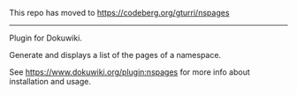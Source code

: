 This repo has moved to https://codeberg.org/gturri/nspages

------------------------------------


Plugin for Dokuwiki.

Generate and displays a list of the pages of a namespace.

See https://www.dokuwiki.org/plugin:nspages for more info about installation and usage.

